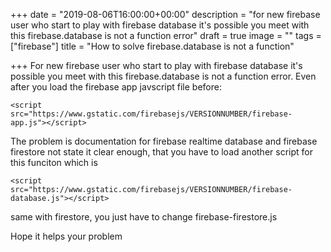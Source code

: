 +++
date = "2019-08-06T16:00:00+00:00"
description = "for new firebase user who start to play with firebase database it's possible you meet with this firebase.database is not a function error"
draft = true
image = ""
tags = ["firebase"]
title = "How to solve firebase.database is not a function"

+++
For new firebase user who start to play with firebase database it's possible you meet with this firebase.database is not a function error. Even after you load the firebase app javscript file before:

    <script src="https://www.gstatic.com/firebasejs/VERSIONNUMBER/firebase-app.js"></script>

The problem is documentation for firebase realtime database and firebase firestore not state it clear enough, that you have to load another script for this funciton which is 

    <script src="https://www.gstatic.com/firebasejs/VERSIONNUMBER/firebase-database.js"></script>

same with firestore, you just have to change firebase-firestore.js

Hope it helps your problem